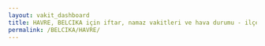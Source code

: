 ```yaml
---
layout: vakit_dashboard
title: HAVRE, BELCIKA için iftar, namaz vakitleri ve hava durumu - ilçe/eyalet seç
permalink: /BELCIKA/HAVRE/
---
```


<script type="text/javascript">
  var GLOBAL_COUNTRY = 'BELCIKA';
  var GLOBAL_CITY = 'HAVRE';
  var GLOBAL_STATE = '';
  var lat = 72;
  var lon = 21;
</script>
